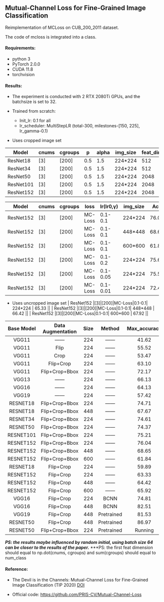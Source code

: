 ## Mutual-Channel Loss for Fine-Grained Image Classification

Reimplementation of MCLoss on CUB_200_2011 dataset. 

The code of mcloss is integrated into a class.

#### Requirements:

- python 3
- PyTorch 2.0.0
- CUDA 11.8
- torchvision

#### Results:

- The experiment is conducted with 2 RTX 2080Ti GPUs, and the batchsize is set to 32.
- Trained from scratch:
  - Init_lr: 0.1 for all
  - lr_scheduler: MultiStepLR (total-300, milestones-[150, 225], lr_gamma-0.1)

- Uses cropped image set

| Model     | cnums | cgroups | p    | alpha | img_size | feat_dim | Acc   |
| --------- | ----- | ------- | ---- | ----- | -------- | -------- | ----- |
| ResNet18  | [3]   | [200]   | 0.5  | 1.5   | 224\*224 | 512      | 74.71 |
| ResNet34  | [3]   | [200]   | 0.5  | 1.5   | 224\*224 | 512      | 74.61 |
| ResNet50  | [3]   | [200]   | 0.5  | 1.5   | 224\*224 | 2048     | 74.37 |
| ResNet101 | [3]   | [200]   | 0.5  | 1.5   | 224\*224 | 2048     | 75.21 |
| ResNet152 | [3]   | [200]   | 0.5  | 1.5   | 224\*224 | 2048     | 76.04 |

| Model     | cnums | cgroups | loss    | lr(lr0,γ) | img_size | Acc   |
| --------- | ----- | ------- | ------- | --------- | -------- | ----- |
| ResNet152 | [3]   | [200]   | MC-Loss | 0.1-0.1   | 224\*224 | 76.04 |
| ResNet152 | [3]   | [200]   | MC-Loss | 0.1-0.1   | 448\*448 | 68.65 |
| ResNet152 | [3]   | [200]   | MC-Loss | 0.1-0.1   | 600\*600 | 61.84 |
| ResNet152 | [3]   | [200]   | MC-Loss | 0.1-0.2   | 224\*224 | 75.63 |
| ResNet152 | [3]   | [200]   | MC-Loss | 0.1-0.05  | 224\*224 | 75.54 |
| ResNet152 | [3]   | [200]   | MC-Loss | 0.1-0.01  | 224\*224 | 72.47 |

- Uses uncropped image set
  | ResNet152  |[3]|[200]|MC-Loss|0.1-0.1| 224\*224  | 65.33 ||
  | ResNet152  |[3]|[200]|MC-Loss|0.1-0.1| 448\*448  | 66.42 ||
  | ResNet152  |[3]|[200]|MC-Loss|0.1-0.1| 600\*600  | 67.92 ||

| Base Model | Data Augmentation | Size |   Method   | Max_accuracy |
| :--------: | :---------------: | :--: | :--------: | :----------: |
|   VGG11    |        ——         | 224  |     ——     |    41.62     |
|   VGG11    |       Flip        | 224  |     ——     |    55.52     |
|   VGG11    |       Crop        | 224  |     ——     |    53.47     |
|   VGG11    |     Flip+Crop     | 224  |     ——     |    63.10     |
|   VGG11    |  Flip+Crop+Bbox   | 224  |     ——     |    72.17     |
|   VGG13    |        ——         | 224  |     ——     |    66.13     |
|   VGG16    |        ——         | 224  |     ——     |    64.13     |
|   VGG19    |        ——         | 224  |     ——     |    57.42     |
|  RESNET18  |  Flip+Crop+Bbox   | 224  |     ——     |    74.71     |
|  RESNET18  |  Flip+Crop+Bbox   | 448  |     ——     |    67.67     |
|  RESNET34  |  Flip+Crop+Bbox   | 224  |     ——     |    74.61     |
|  RESNET50  |  Flip+Crop+Bbox   | 224  |     ——     |    74.37     |
| RESNET101  |  Flip+Crop+Bbox   | 224  |     ——     |    75.21     |
| RESNET152  |  Flip+Crop+Bbox   | 224  |     ——     |    76.04     |
| RESNET152  |  Flip+Crop+Bbox   | 448  |     ——     |    68.65     |
| RESNET152  |  Flip+Crop+Bbox   | 600  |     ——     |    61.84     |
|  RESNET18  |     Flip+Crop     | 224  |     ——     |    59.89     |
| RESNET152  |     Flip+Crop     | 224  |     ——     |    63.33     |
| RESNET152  |     Flip+Crop     | 448  |     ——     |    64.42     |
| RESNET152  |     Flip+Crop     | 600  |     ——     |    65.92     |
|   VGG16    |     Flip+Crop     | 224  |    BCNN    |    74.81     |
|   VGG16    |     Flip+Crop     | 448  |    BCNN    |    82.51     |
|   VGG19    |     Flip+Crop     | 448  | Pretrained |    81.53     |
|  RESNET50  |     Flip+Crop     | 448  | Pretrained |    86.97     |
|  RESNET50  |  Flip+Crop+Bbox   | 224  | Pretrained |   Running    |


***PS: the results maybe influenced by random initial, using batch size 64 can be closer to the results of the paper.***
***PS: the first feat dimension should equal to np.dot(cnums, cgroups) and sum(cgroups) should equal to num_class


#### Reference:

- The Devil is in the Channels: Mutual-Channel Loss for Fine-Grained Image Classification (TIP 2020) [DOI](https://doi.org/10.1109/TIP.2020.2973812)

- Official code: https://github.com/PRIS-CV/Mutual-Channel-Loss






